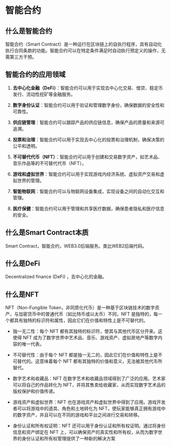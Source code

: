 # 智能合约

## 什么是智能合约

智能合约（Smart Contract）是一种运行在区块链上的自执行程序，具有自动化执行合同条款的功能。智能合约可以在特定条件满足时自动执行预定义的操作，无需第三方干预。

## 智能合约的应用领域

1. **去中心化金融（DeFi）**：智能合约可以用于实现去中心化交易、借贷、稳定币发行、流动性挖矿等金融服务。

2. **数字身份认证**：智能合约可以用于验证和管理数字身份，确保数据的安全性和可靠性。

3. **供应链管理**：智能合约可以跟踪产品的供应链信息，确保产品的质量和来源可追溯。

4. **投票和治理**：智能合约可以用于实现去中心化的投票和治理机制，确保决策的公平和透明。

5. **不可替代代币（NFT）**：智能合约可以用于创建和交易数字资产，如艺术品、音乐作品等的不可替代代币（NFT）。

6. **游戏和虚拟世界**：智能合约可以用于实现游戏内经济系统、虚拟资产交易和虚拟世界的管理。

7. **智能物联网**：智能合约可以与物联网设备集成，实现设备之间的自动化交互和管理。

8. **医疗保健**：智能合约可以用于管理和共享医疗数据，确保患者隐私和医疗信息的安全。

<DocsAD/>

## 什么是Smart Contract本质

Smart Contract，智能合约，WEB3.0后端服务。类比WEB2后端代码。

## 什么是DeFi
Decentralized finance (DeFi) ，去中心化的金融。

## 什么是NFT
NFT（Non-Fungible Token，非同质化代币）是一种基于区块链技术的数字资产，与加密货币中的普通代币（如比特币或以太币）不同，NFT 是独特的，每一个都具有独特的标识符和属性，因此它们在价值和特性上是不可替代的。

* 独一无二性：每个 NFT 都有其独特的标识符，使其与其他代币区分开来。这使得 NFT 成为了数字世界中艺术品、音乐、游戏资产、虚拟房地产等数字内容的唯一代表。

* 不可替代性：由于每个 NFT 都是独一无二的，因此它们在价值和特性上是不可替代的。这意味着每个 NFT 都有其独特的价值和意义，无法被其他代币所替代。

* 数字艺术和收藏品：NFT 在数字艺术和收藏品领域得到了广泛的应用。艺术家可以将自己的作品转化为 NFT，并将其售卖给收藏家，从而实现数字艺术品的版权保护和价值传递。

* 游戏资产和虚拟世界：NFT 也在游戏资产和虚拟世界中得到了应用。游戏开发者可以将游戏中的道具、角色和土地转化为 NFT，使玩家能够真正拥有游戏中的数字资产，并且可以在不同的游戏和平台之间进行交易和转移。

* 身份认证和所有权证明：NFT 还可以用于身份认证和所有权证明。通过将身份信息和资产绑定在 NFT 上，可以确保资产的真实性和所有权，从而为数字世界的身份认证和所有权管理提供了一种新的解决方案